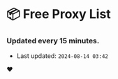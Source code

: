 # :package: Free Proxy List
### Updated every 15 minutes.

- Last updated: `2024-08-14 03:42`

:heart:

